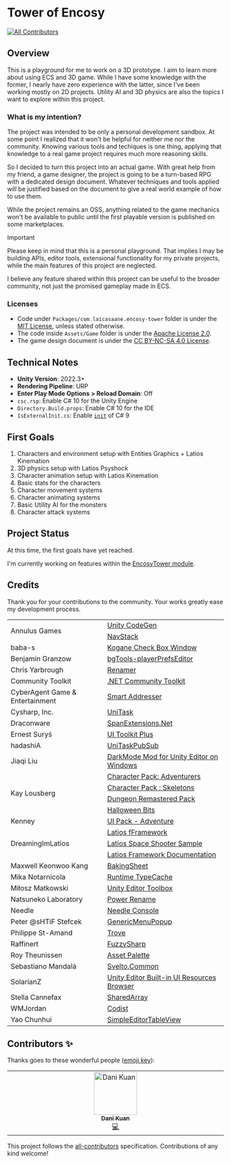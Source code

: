 # Tower of Encosy
<!-- ALL-CONTRIBUTORS-BADGE:START - Do not remove or modify this section -->
[![All Contributors](https://img.shields.io/badge/all_contributors-1-orange.svg?style=flat-square)](#contributors-)
<!-- ALL-CONTRIBUTORS-BADGE:END -->

## Overview

This is a playground for me to work on a 3D prototype. I aim to learn more about using ECS and 3D game.
While I have some knowledge with the former, I nearly have zero experience with the latter,
since I've been working mostly on 2D projects. Utility AI and 3D physics are also the topics
I want to explore within this project.

### What is my intention?

The project was intended to be only a personal development sandbox. At some point I realized that
it won't be helpful for neither me nor the community. Knowing various tools and techiques is one thing,
applying that knowledge to a real game project requires much more reasoning skills.

So I decided to turn this project into an actual game. With great help from my friend, a game designer,
the project is going to be a turn-based RPG with a dedicated design document. Whatever techniques and tools
applied will be justified based on the document to give a real world example of how to use them.

While the project remains an OSS, anything related to the game mechanics won't be available
to public until the first playable version is published on some marketplaces.

> [!IMPORTANT]
> Please keep in mind that this is a personal playground. That implies I may be building APIs, editor tools,
> extensional functionality for my private projects, while the main features of this project are neglected.
> 
> I believe any feature shared within this project can be useful to the broader community,
> not just the promised gameplay made in ECS.

### Licenses

- Code under `Packages/com.laicasaane.encosy-tower` folder is under the [MIT License][mit], unless stated otherwise.
- The code inside `Assets/Game` folder is under the [Apache License 2.0][apache].
- The game design document is under the [CC BY-NC-SA 4.0 License][cc].

[mit]: https://opensource.org/licenses/MIT
[apache]: https://www.apache.org/licenses/LICENSE-2.0
[cc]: https://creativecommons.org/licenses/by-nc-sa/4.0/

## Technical Notes

- **Unity Version**: 2022.3+
- **Rendering Pipeline**: URP
- **Enter Play Mode Options > Reload Domain**: Off
- `csc.rsp`: Enable C# 10 for the Unity Engine
- `Directory.Build.props`: Enable C# 10 for the IDE
- `IsExternalInit.cs`: Enable [`init`][init] of C# 9

[init]: https://learn.microsoft.com/en-us/dotnet/csharp/language-reference/keywords/init

## First Goals

1. Characters and environment setup with Entities Graphics + Latios Kinemation
2. 3D physics setup with Latios Psyshock
3. Character animation setup with Latios Kinemation
4. Basic stats for the characters
5. Character movement systems
6. Character animating systems
7. Basic Utility AI for the monsters
8. Character attack systems

## Project Status

At this time, the first goals have yet reached.

I'm currently working on features within the [EncosyTower module][encosy-module].

[encosy-module]: https://github.com/laicasaane/tower_of_encosy/tree/main/Packages/com.laicasaane.encosy-tower

## Credits

Thank you for your contributions to the community. Your works greatly ease my development process.

<table>
  <tbody>
    <tr>
      <td rowspan=2>Annulus Games</td>
      <td><a href='https://github.com/AnnulusGames/UnityCodeGen'>Unity CodeGen</a></td>
    </tr>
    <tr>
      <td><a href='https://github.com/AnnulusGames/NavStack'>NavStack</a></td>
    </tr>
    <tr>
      <td>baba-s</td>
      <td><a href='https://github.com/baba-s/Kogane.CheckBoxWindow'>Kogane Check Box Window</a></td>
    </tr>
    <tr>
      <td>Benjamin Granzow</td>
      <td><a href='https://github.com/Dysman/bgTools-playerPrefsEditor'>bgTools-playerPrefsEditor</a></td>
    </tr>
    <tr>
      <td>Chris Yarbrough</td>
      <td><a href='https://github.com/chrisyarbrough/Renamer'>Renamer</a></td>
    </tr>
    <tr>
      <td>Community Toolkit</td>
      <td><a href='https://github.com/CommunityToolkit/dotnet'>.NET Community Toolkit</a></td>
    </tr>
    <tr>
      <td>CyberAgent Game & Entertainment</td>
      <td><a href='https://github.com/CyberAgentGameEntertainment/SmartAddresser'>Smart Addresser</a></td>
    </tr>
    <tr>
      <td>Cysharp, Inc.</td>
      <td><a href='https://github.com/Cysharp/UniTask'>UniTask</a></td>
    </tr>
    <tr>
      <td>Draconware</td>
      <td><a href='https://github.com/draconware-dev/SpanExtensions.Net'>SpanExtensions.Net</a></td>
    </tr>
    <tr>
      <td>Ernest Suryś</td>
      <td><a href='https://github.com/ErnSur/UI-Toolkit-Plus'>UI Toolkit Plus</a></td>
    </tr>
    <tr>
      <td>hadashiA</td>
      <td><a href='https://github.com/hadashiA/UniTaskPubSub'>UniTaskPubSub</a></td>
    </tr>
    <tr>
      <td>Jiaqi Liu</td>
      <td><a href='https://github.com/0x7c13/UnityEditor-DarkMode'>DarkMode Mod for Unity Editor on Windows</a></td>
    </tr>
    <tr>
      <td rowspan=4>Kay Lousberg</td>
      <td><a href='https://kaylousberg.itch.io/kaykit-adventurers'>Character Pack: Adventurers</a></td>
    </tr>
    <tr>
      <td><a href='https://kaylousberg.itch.io/kaykit-skeletons'>Character Pack : Skeletons</a></td>
    </tr>
    <tr>
      <td><a href='https://kaylousberg.itch.io/kaykit-dungeon-remastered'>Dungeon Remastered Pack</a></td>
    </tr>
    <tr>
      <td><a href='https://kaylousberg.itch.io/halloween-bits'>Halloween Bits</a></td>
    </tr>
    <tr>
      <td>Kenney</td>
      <td><a href='https://www.kenney.nl/assets/ui-pack-adventure'>UI Pack - Adventure</a></td>
    </tr>
    <tr>
      <td rowspan=3>DreamingImLatios</td>
      <td><a href='https://github.com/Dreaming381/Latios-Framework'>Latios fFramework</a></td>
    <tr>
      <td><a href='https://github.com/Dreaming381/lsss-wip'>Latios Space Shooter Sample</a></td>
    </tr>
    <tr>
      <td><a href='https://github.com/Dreaming381/Latios-Framework-Documentation'>Latios Framework Documentation</a></td>
    </tr>
    <tr>
      <td>Maxwell Keonwoo Kang</td>
      <td><a href='https://github.com/cathei/BakingSheet'>BakingSheet</a></td>
    </tr>
    <tr>
      <td>Mika Notarnicola</td>
      <td><a href='https://github.com/thebeardphantom/Runtime-TypeCache'>Runtime TypeCache</a></td>
    </tr>
    <tr>
      <td>Miłosz Matkowski</td>
      <td><a href='https://github.com/arimger/Unity-Editor-Toolbox'>Unity Editor Toolbox</a></td>
    </tr>
    <tr>
      <td>Natsuneko Laboratory</td>
      <td><a href='https://github.com/natsuneko-laboratory/power-rename'>Power Rename</a></td>
    </tr>
    <tr>
      <td>Needle</td>
      <td><a href='https://github.com/needle-tools/needle-console'>Needle Console</a></td>
    </tr>
    <tr>
      <td>Peter @sHTiF Stefcek</td>
      <td><a href='https://github.com/pshtif/GenericMenuPopup'>GenericMenuPopup</a></td>
    </tr>
    <tr>
      <td>Philippe St-Amand</td>
      <td><a href='https://github.com/PhilSA/Trove'>Trove</a></td>
    </tr>
    <tr>
      <td>Raffinert</td>
      <td><a href='https://github.com/Raffinert/FuzzySharp'>FuzzySharp</a></td>
    </tr>
    <tr>
      <td>Roy Theunissen</td>
      <td><a href='https://github.com/RoyTheunissen/Asset-Palette'>Asset Palette</a></td>
    </tr>
    <tr>
      <td>Sebastiano Mandalà</td>
      <td><a href='https://github.com/sebas77/Svelto.Common'>Svelto.Common</a></td>
    </tr>
    <tr>
      <td>SolarianZ</td>
      <td><a href='https://github.com/SolarianZ/UnityBuiltinUIResBrowser'>Unity Editor Built-in UI Resources Browser</a></td>
    </tr>
    <tr>
      <td>Stella Cannefax</td>
      <td><a href='https://github.com/stella3d/SharedArray'>SharedArray</a></td>
    </tr>
    <tr>
      <td>WMJordan</td>
      <td><a href='https://github.com/wmjordan/Codist'>Codist</a></td>
    </tr>
    <tr>
      <td>Yao Chunhui</td>
      <td><a href='https://github.com/redclock/SimpleEditorTableView'>SimpleEditorTableView</a></td>
    </tr>
  </tbody>
</table>

## Contributors ✨

Thanks goes to these wonderful people ([emoji key](https://allcontributors.org/docs/en/emoji-key)):

<!-- ALL-CONTRIBUTORS-LIST:START - Do not remove or modify this section -->
<!-- prettier-ignore-start -->
<!-- markdownlint-disable -->
<table>
  <tbody>
    <tr>
      <td align="center" valign="top" width="14.28%"><a href="https://github.com/gostan99"><img src="https://avatars.githubusercontent.com/u/61959499?v=4?s=100" width="100px;" alt="Dani Kuan"/><br /><sub><b>Dani Kuan</b></sub></a><br /><a href="https://github.com/laicasaane/tower_of_encosy/commits?author=gostan99" title="Code">💻</a></td>
    </tr>
  </tbody>
</table>

<!-- markdownlint-restore -->
<!-- prettier-ignore-end -->

<!-- ALL-CONTRIBUTORS-LIST:END -->

This project follows the [all-contributors](https://github.com/all-contributors/all-contributors) specification. Contributions of any kind welcome!